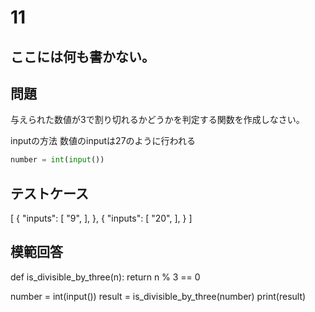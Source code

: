 # 11
ここには何も書かない。
---
## 問題

与えられた数値が3で割り切れるかどうかを判定する関数を作成しなさい。

inputの方法
数値のinputは27のように行われる
```python
number = int(input())
```

## テストケース

[
	{
		"inputs": 
		[
			"9",
		],
	},
	{
		"inputs": 
		[
			"20",
		],
	}
]

## 模範回答
def is_divisible_by_three(n):
    return n % 3 == 0

number = int(input())
result = is_divisible_by_three(number)
print(result)
